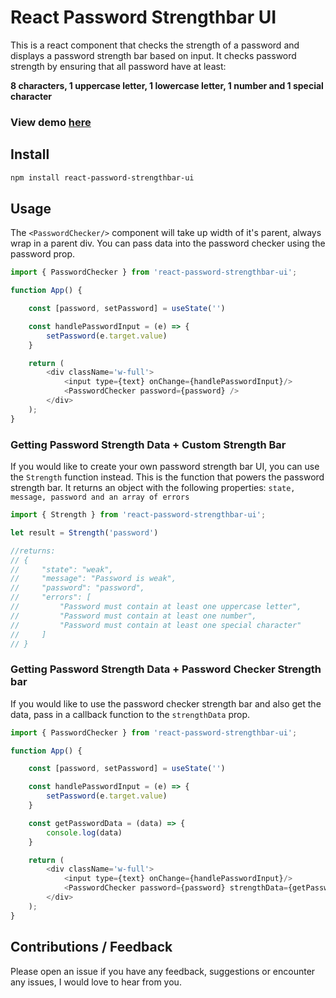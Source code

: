 # React Password Strengthbar UI

This is a react component that checks the strength of a password 
and displays a password strength bar based on input.
It checks password strength by ensuring that all
password have at least:

**8 characters, 1 uppercase letter, 1 lowercase letter, 1 number and 1 special character**


### View demo [here](https://react-strengthbar.vercel.app/)


## Install

```bash
npm install react-password-strengthbar-ui
```
## Usage

The `<PasswordChecker/>` component will take up width of it's parent, always wrap in a parent div. You can pass data into the password checker using the password prop.


```javascript
import { PasswordChecker } from 'react-password-strengthbar-ui';

function App() {

    const [password, setPassword] = useState('')

    const handlePasswordInput = (e) => {
        setPassword(e.target.value)
    }

    return (
        <div className='w-full'>
            <input type={text} onChange={handlePasswordInput}/>
            <PasswordChecker password={password} />
        </div>
    );
}

```

### Getting Password Strength Data + Custom Strength Bar


If you would like to create your own password strength bar UI, you can use the `Strength` function instead.
This is the function that powers the password strength bar. It returns an object with the following properties:
`state, message, password and an array of errors`


```javascript
import { Strength } from 'react-password-strengthbar-ui';

let result = Strength('password')

//returns:
// {
//     "state": "weak",
//     "message": "Password is weak",
//     "password": "password",
//     "errors": [
//         "Password must contain at least one uppercase letter",
//         "Password must contain at least one number",
//         "Password must contain at least one special character"
//     ]
// }

```
### Getting Password Strength Data + Password Checker Strength bar

If you would like to use the password checker strength bar and also get the data, 
pass in a callback function to the `strengthData` prop.


```javascript
import { PasswordChecker } from 'react-password-strengthbar-ui';

function App() {

    const [password, setPassword] = useState('')

    const handlePasswordInput = (e) => {
        setPassword(e.target.value)
    }

    const getPasswordData = (data) => {
        console.log(data)
    }

    return (
        <div className='w-full'>
            <input type={text} onChange={handlePasswordInput}/>
            <PasswordChecker password={password} strengthData={getPasswordData} />
        </div>
    );
}
```

## Contributions / Feedback
Please open an issue if you have any feedback, suggestions or encounter any issues, I
would love to hear from you.